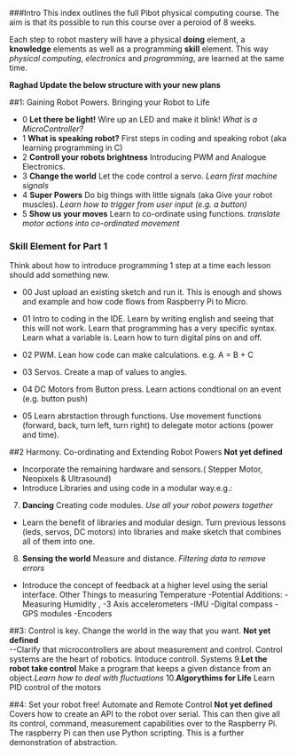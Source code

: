 ###Intro
This index outlines the full Pibot physical computing course. The aim is that its possible to run this course over a peroiod of 8 weeks. 

Each step to robot mastery will have a physical **doing** element, a **knowledge** elements as well as a programming **skill** element. This way *physical computing*, *electronics* and *programming*, are learned at the same time. 


**Raghad Update the below structure with your new plans**

##1: Gaining Robot Powers. Bringing your Robot to Life

- 0 **Let there be light!** Wire up an LED and make it blink! *What is a MicroController?*
- 1 **What is speaking robot?** First steps in coding and speaking robot (aka learning programming in C)
- 2 **Controll your robots brightness** Introducing PWM and Analogue Electronics.
- 3 **Change the world** Let the code control a servo.  *Learn first machine signals*
- 4 **Super Powers** Do big things with little signals (aka Give your robot muscles). *Learn how to trigger from user input (e.g. a button)*
- 5 **Show us your moves** Learn to co-ordinate using functions. *translate motor actions into co-ordinated movement*

### Skill Element for Part 1

Think about how to introduce programming 1 step at a time each lesson should add something new.

- 00 Just upload an existing sketch and run it.  This is enough and shows and example and how code flows from Raspberry Pi to Micro.
- 01 Intro to coding in the IDE.  Learn by writing english and seeing that this will not work. Learn that programming has a very specific syntax. Learn what a variable is. Learn how to turn digital pins on and off.


- 02 PWM. Lean how code can make calculations.  e.g. A = B + C 
- 03 Servos. Create a map of values to angles. 
- 04 DC Motors from Button press. Learn actions condtional on an event (e.g. button push)
- 05 Learn abrstaction through functions. Use movement functions (forward, back, turn left, turn right)  to delegate motor actions (power and time).





##2 Harmony. Co-ordinating and Extending Robot Powers 
**Not yet defined**   
- Incorporate the remaining hardware and sensors.( Stepper Motor, Neopixels & Ultrasound)
- Introduce Libraries and using code in a modular way.e.g.:
7. **Dancing** Creating code modules. *Use all your robot powers together*
- Learn the benefit of libraries and modular design. Turn previous lessons (leds, servos, DC motors) into libraries and make sketch that combines all of them into one. 
8. **Sensing the world** Measure and distance. *Filtering data to remove errors*
- Introduce the concept of feedback at a higher level using the serial interface. 
 Other Things to measuring Temperature -Potential Additions: -Measuring Humidity , -3 Axis accelerometers -IMU -Digital compass -GPS modules -Encoders


##3: Control is key. Change the world in the way that you want. 
**Not yet defined**  
--Clarify that microcontrollers are about measurement and control. Control systems are the heart of robotics.  Intoduce controll. Systems
9.**Let the robot take control** Make a program that keeps a given distance from an object.*Learn how to deal with fluctuations*
10.**Algorythims for Life** Learn PID control of the motors 

##4: Set your robot free! Automate and Remote Control
**Not yet defined** 
Covers how to create an API to the robot over serial.  This can then give all its control, command, measurement capabilities over to the Raspberry Pi.  The raspberry Pi can then use Python scripting.  This is a further demonstration of abstraction.  
